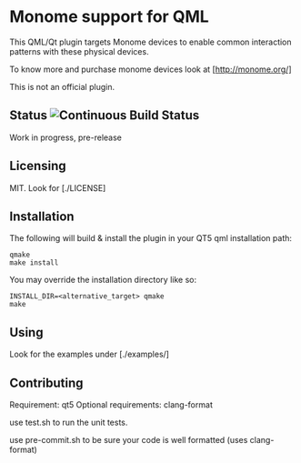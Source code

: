Monome support for QML
======================

This QML/Qt plugin targets Monome devices to enable common interaction
patterns with these physical devices.

To know more and purchase monome devices look at [http://monome.org/]

This is not an official plugin.

Status ![Continuous Build Status](https://travis-ci.org/uucidl/pre.monomeqml.svg?branch=master)
------

Work in progress, pre-release

Licensing
---------

MIT. Look for [./LICENSE]

Installation
------------

The following will build & install the plugin in your QT5 qml installation path:

    qmake
    make install

You may override the installation directory like so:

    INSTALL_DIR=<alternative_target> qmake
    make

Using
-----

Look for the examples under [./examples/]

Contributing
------------

Requirement: qt5
Optional requirements: clang-format

use test.sh to run the unit tests.

use pre-commit.sh to be sure your code is well formatted (uses clang-format)
